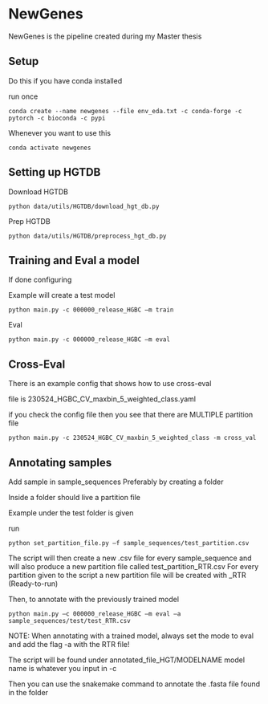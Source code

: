 # NewGenes
NewGenes is the pipeline created during my Master thesis

## Setup
Do this if you have conda installed

run once
```
conda create --name newgenes --file env_eda.txt -c conda-forge -c pytorch -c bioconda -c pypi
```

Whenever you want to use this

```
conda activate newgenes
```

## Setting up HGTDB

Download HGTDB
```
python data/utils/HGTDB/download_hgt_db.py
```

Prep HGTDB
```
python data/utils/HGTDB/preprocess_hgt_db.py
```

## Training and Eval a model
If done configuring

Example will create a test model
```
python main.py -c 000000_release_HGBC –m train
```

Eval
```
python main.py -c 000000_release_HGBC –m eval
```

## Cross-Eval
There is an example config that shows how to use cross-eval

file is 230524_HGBC_CV_maxbin_5_weighted_class.yaml

if you check the config file then you see that there are MULTIPLE partition file

```
python main.py -c 230524_HGBC_CV_maxbin_5_weighted_class -m cross_val
```
## Annotating samples
Add sample in sample_sequences
Preferably by creating a folder

Inside a folder should live a partition file

Example under the test folder is given

run
```
python set_partition_file.py –f sample_sequences/test_partition.csv
```

The script will then create a new .csv file for every sample_sequence
and will also produce a new partition file called test_partition_RTR.csv
For every partition given to the script a new partition file will be created with _RTR (Ready-to-run)

Then, to annotate with the previously trained model

```
python main.py –c 000000_release_HGBC –m eval –a sample_sequences/test/test_RTR.csv
```
NOTE: When annotating with a trained model, always set the mode to eval and add the flag -a with the RTR file!

The script will be found under annotated_file_HGT/MODELNAME
model name is whatever you input in -c

Then you can use the snakemake command to annotate the .fasta file found in the folder



